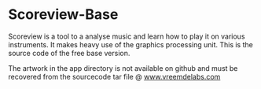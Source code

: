 # Scoreview-Base
Scoreview is a tool to a analyse music and learn how to play it on various instruments. It makes heavy use of the graphics processing unit.
This is the source code of the free base version.

The artwork in the app directory is not available on github and must be recovered from the sourcecode tar file @ www.vreemdelabs.com
